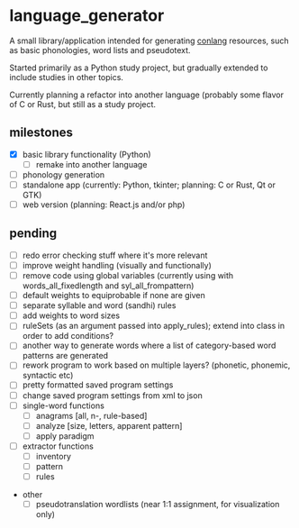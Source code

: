 # language_generator

A small library/application intended for generating [conlang](https://en.wikipedia.org/wiki/Constructed_language) resources, such as basic phonologies, word lists and pseudotext.

Started primarily as a Python study project, but gradually extended to include studies in other topics.

Currently planning a refactor into another language (probably some flavor of C or Rust, but still as a study project.

## milestones

- [x] basic library functionality (Python)
  - [ ] remake into another language
- [ ] phonology generation
- [ ] standalone app (currently: Python, tkinter; planning: C or Rust, Qt or GTK)
- [ ] web version (planning: React.js and/or php)

## pending
- [ ] redo error checking stuff where it's more relevant
- [ ] improve weight handling (visually and functionally)
- [ ] remove code using global variables (currently using with words_all_fixedlength and syl_all_frompattern)
- [ ] default weights to equiprobable if none are given
- [ ] separate syllable and word (sandhi) rules
- [ ] add weights to word sizes
- [ ] ruleSets (as an argument passed into apply_rules); extend into class in order to add conditions?
- [ ] another way to generate words where a list of category-based word patterns are generated
- [ ] rework program to work based on multiple layers? (phonetic, phonemic, syntactic etc)
- [ ] pretty formatted saved program settings
- [ ] change saved program settings from xml to json 
- [ ] single-word functions
  - [ ] anagrams [all, n-, rule-based]
  - [ ] analyze [size, letters, apparent pattern]
  - [ ] apply paradigm
- [ ] extractor functions
  - [ ] inventory
  - [ ] pattern
  - [ ] rules
- other
  - [ ] pseudotranslation wordlists (near 1:1 assignment, for visualization only)
